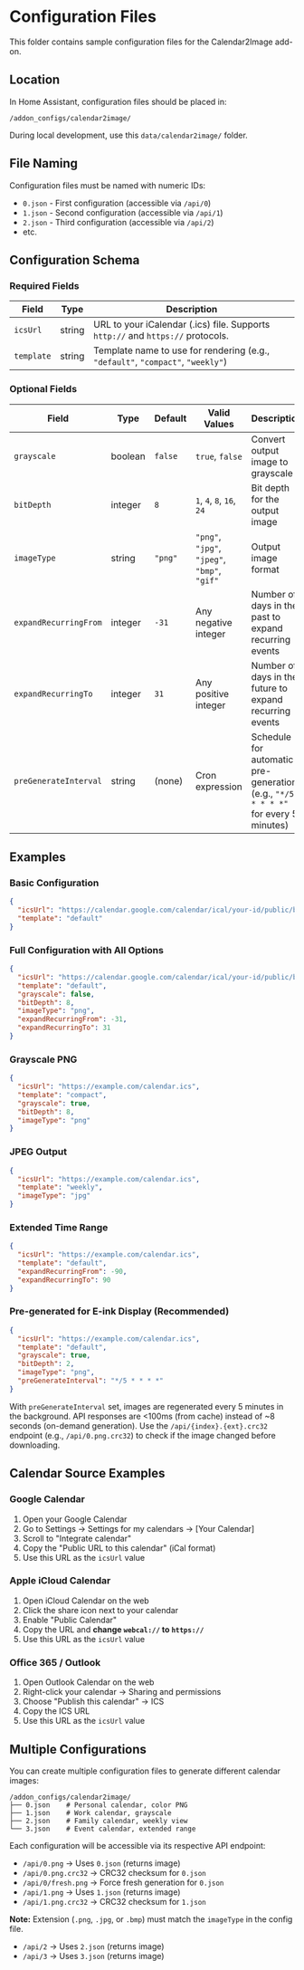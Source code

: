 # Configuration Files

This folder contains sample configuration files for the Calendar2Image add-on.

## Location

In Home Assistant, configuration files should be placed in:
```
/addon_configs/calendar2image/
```

During local development, use this `data/calendar2image/` folder.

## File Naming

Configuration files must be named with numeric IDs:
- `0.json` - First configuration (accessible via `/api/0`)
- `1.json` - Second configuration (accessible via `/api/1`)
- `2.json` - Third configuration (accessible via `/api/2`)
- etc.

## Configuration Schema

### Required Fields

| Field | Type | Description |
|-------|------|-------------|
| `icsUrl` | string | URL to your iCalendar (.ics) file. Supports `http://` and `https://` protocols. |
| `template` | string | Template name to use for rendering (e.g., `"default"`, `"compact"`, `"weekly"`) |

### Optional Fields

| Field | Type | Default | Valid Values | Description |
|-------|------|---------|--------------|-------------|
| `grayscale` | boolean | `false` | `true`, `false` | Convert output image to grayscale |
| `bitDepth` | integer | `8` | `1`, `4`, `8`, `16`, `24` | Bit depth for the output image |
| `imageType` | string | `"png"` | `"png"`, `"jpg"`, `"jpeg"`, `"bmp"`, `"gif"` | Output image format |
| `expandRecurringFrom` | integer | `-31` | Any negative integer | Number of days in the past to expand recurring events |
| `expandRecurringTo` | integer | `31` | Any positive integer | Number of days in the future to expand recurring events |
| `preGenerateInterval` | string | (none) | Cron expression | Schedule for automatic pre-generation (e.g., `"*/5 * * * *"` for every 5 minutes) |

## Examples

### Basic Configuration
```json
{
  "icsUrl": "https://calendar.google.com/calendar/ical/your-id/public/basic.ics",
  "template": "default"
}
```

### Full Configuration with All Options
```json
{
  "icsUrl": "https://calendar.google.com/calendar/ical/your-id/public/basic.ics",
  "template": "default",
  "grayscale": false,
  "bitDepth": 8,
  "imageType": "png",
  "expandRecurringFrom": -31,
  "expandRecurringTo": 31
}
```

### Grayscale PNG
```json
{
  "icsUrl": "https://example.com/calendar.ics",
  "template": "compact",
  "grayscale": true,
  "bitDepth": 8,
  "imageType": "png"
}
```

### JPEG Output
```json
{
  "icsUrl": "https://example.com/calendar.ics",
  "template": "weekly",
  "imageType": "jpg"
}
```

### Extended Time Range
```json
{
  "icsUrl": "https://example.com/calendar.ics",
  "template": "default",
  "expandRecurringFrom": -90,
  "expandRecurringTo": 90
}
```

### Pre-generated for E-ink Display (Recommended)
```json
{
  "icsUrl": "https://example.com/calendar.ics",
  "template": "default",
  "grayscale": true,
  "bitDepth": 2,
  "imageType": "png",
  "preGenerateInterval": "*/5 * * * *"
}
```
With `preGenerateInterval` set, images are regenerated every 5 minutes in the background. API responses are <100ms (from cache) instead of ~8 seconds (on-demand generation). Use the `/api/{index}.{ext}.crc32` endpoint (e.g., `/api/0.png.crc32`) to check if the image changed before downloading.

## Calendar Source Examples

### Google Calendar
1. Open your Google Calendar
2. Go to Settings → Settings for my calendars → [Your Calendar]
3. Scroll to "Integrate calendar"
4. Copy the "Public URL to this calendar" (iCal format)
5. Use this URL as the `icsUrl` value

### Apple iCloud Calendar
1. Open iCloud Calendar on the web
2. Click the share icon next to your calendar
3. Enable "Public Calendar"
4. Copy the URL and **change `webcal://` to `https://`**
5. Use this URL as the `icsUrl` value

### Office 365 / Outlook
1. Open Outlook Calendar on the web
2. Right-click your calendar → Sharing and permissions
3. Choose "Publish this calendar" → ICS
4. Copy the ICS URL
5. Use this URL as the `icsUrl` value

## Multiple Configurations

You can create multiple configuration files to generate different calendar images:

```
/addon_configs/calendar2image/
├── 0.json    # Personal calendar, color PNG
├── 1.json    # Work calendar, grayscale
├── 2.json    # Family calendar, weekly view
└── 3.json    # Event calendar, extended range
```

Each configuration will be accessible via its respective API endpoint:
- `/api/0.png` → Uses `0.json` (returns image)
- `/api/0.png.crc32` → CRC32 checksum for `0.json`
- `/api/0/fresh.png` → Force fresh generation for `0.json`
- `/api/1.png` → Uses `1.json` (returns image)
- `/api/1.png.crc32` → CRC32 checksum for `1.json`

**Note:** Extension (`.png`, `.jpg`, or `.bmp`) must match the `imageType` in the config file.
- `/api/2` → Uses `2.json` (returns image)
- `/api/3` → Uses `3.json` (returns image)
